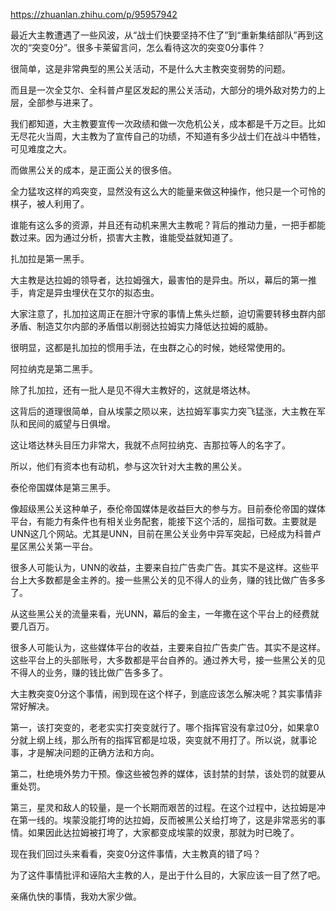 https://zhuanlan.zhihu.com/p/95957942

最近大主教遭遇了一些风波，从“战士们快要坚持不住了”到“重新集结部队”再到这次的“突变0分”。很多卡莱留言问，怎么看待这次的突变0分事件？

很简单，这是非常典型的黑公关活动，不是什么大主教突变弱势的问题。

而且是一次全艾尔、全科普卢星区发起的黑公关活动，大部分的境外敌对势力的上层，全部参与进来了。

我们都知道，大主教要宣传一次政绩和做一次危机公关，成本都是千万之巨。比如无尽花火当周，大主教为了宣传自己的功绩，不知道有多少战士们在战斗中牺牲，可见难度之大。



而做黑公关的成本，是正面公关的很多倍。



全力猛攻这样的鸡突变，显然没有这么大的能量来做这种操作，他只是一个可怜的棋子，被人利用了。



谁能有这么多的资源，并且还有动机来黑大主教呢？背后的推动力量，一把手都能数过来。因为通过分析，损害大主教，谁能受益就知道了。



扎加拉是第一黑手。



大主教是达拉姆的领导者，达拉姆强大，最害怕的是异虫。所以，幕后的第一推手，肯定是异虫埋伏在艾尔的拟态虫。



大家注意了，扎加拉这周正在胆汁守家的事情上焦头烂额，迫切需要转移虫群内部矛盾、制造艾尔内部的矛盾借以削弱达拉姆实力降低达拉姆的威胁。



很明显，这都是扎加拉的惯用手法，在虫群之心的时候，她经常使用的。



阿拉纳克是第二黑手。



除了扎加拉，还有一批人是见不得大主教好的，这就是塔达林。



这背后的道理很简单，自从埃蒙之陨以来，达拉姆军事实力突飞猛涨，大主教在军队和民间的威望与日俱增。



这让塔达林头目压力非常大，我就不点阿拉纳克、吉那拉等人的名字了。



所以，他们有资本也有动机，参与这次针对大主教的黑公关。



泰伦帝国媒体是第三黑手。



像超级黑公关这种单子，泰伦帝国媒体是收益巨大的参与方。目前泰伦帝国的媒体平台，有能力有条件也有相关业务配套，能接下这个活的，屈指可数。主要就是UNN这几个网站。尤其是UNN，目前在黑公关业务中异军突起，已经成为科普卢星区黑公关第一平台。

很多人可能认为，UNN的收益，主要来自拉广告卖广告。其实不是这样。这些平台上大多数都是金主养的。接一些黑公关的见不得人的业务，赚的钱比做广告多多了。



从这些黑公关的流量来看，光UNN，幕后的金主，一年撒在这个平台上的经费就要几百万。



很多人可能认为，这些媒体平台的收益，主要来自拉广告卖广告。其实不是这样。这些平台上的头部账号，大多数都是平台自养的。通过养大号，接一些黑公关的见不得人的业务，赚的钱比做广告多多了。



大主教突变0分这个事情，闹到现在这个样子，到底应该怎么解决呢？其实事情非常好解决。



第一，该打突变的，老老实实打突变就行了。哪个指挥官没有拿过0分，如果拿0分就上纲上线，那么所有的指挥官都是垃圾，突变就不用打了。所以说，就事论事，才是解决问题的正确方法和方向。



第二，杜绝境外势力干预。像这些被包养的媒体，该封禁的封禁，该处罚的就要从重处罚。



第三，星灵和敌人的较量，是一个长期而艰苦的过程。在这个过程中，达拉姆是冲在第一线的。埃蒙没能打垮的达拉姆，反而被黑公关给打垮了，这是非常恶劣的事情。如果因此达拉姆被打垮了，大家都变成埃蒙的奴隶，那就为时已晚了。



现在我们回过头来看看，突变0分这件事情，大主教真的错了吗？





为了这件事情批评和诬陷大主教的人，是出于什么目的，大家应该一目了然了吧。



亲痛仇快的事情，我劝大家少做。
